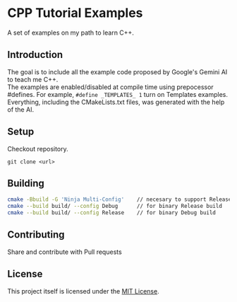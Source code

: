# CPP Tutorial Examples

A set of examples on my path to learn C++.

## Introduction

The goal is to include all the example code proposed by Google's Gemini AI to teach me C++.\
The examples are enabled/disabled at compile time using prepocessor #defines. For example, `#define _TEMPLATES_ 1` turn on Templates examples.
Everything, including the CMakeLists.txt files, was generated with the help of the AI.

## Setup 

Checkout repository.
```
git clone <url>
```

## Building

```sh
cmake -Bbuild -G 'Ninja Multi-Config'    // necesary to support Release and Debug build
cmake --build build/ --config Debug      // for binary Release build
cmake --build build/ --config Release    // for binary Debug build
```

## Contributing
Share and contribute with Pull requests

## License

This project itself is licensed under the [MIT License](https://opensource.org/licenses/MIT).